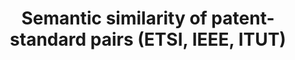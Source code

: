 ---
contributors:
- Lorenz Brachtendorf
- Fabian Gaessler
- Dietmar Harhoff
cost: None
description: 'We provide data with information on the semantic similarity of more
  than 200 million patent-standard pairs for three major standard-setting organizations:
  ETSI, IEEE and ITU-T. The semantic similarity of patents to standards can be used
  to approximate their standard essentiality.'
last_edit: Mon, 19 Jun 2023 16:47:58 GMT
location: https://dataverse.harvard.edu/dataset.xhtml?persistentId=doi:10.7910/DVN/B2RJSX
open_access: 'TRUE'
related_publications: https://dataverse.harvard.edu/file.xhtml?fileId=6411609&version=1.0
slug: semantic_similarity_etsi
tags:
- patents
- standards
- similarity
- standard essentiality
- SEPs
terms_of_use: CC0 1.0
title: Semantic similarity of patent-standard pairs (ETSI, IEEE, ITUT)
uuid: 88987696-9643-411d-b887-959d19852c91
versioning: 'FALSE'
---